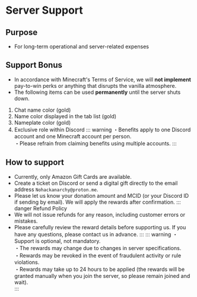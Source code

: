 # Server Support
## Purpose
 - For long-term operational and server-related expenses
## Support Bonus
 - In accordance with Minecraft's Terms of Service, we will **not implement** pay-to-win perks or anything that disrupts the vanilla atmosphere.
 - The following items can be used **permanently** until the server shuts down.
 1. Chat name color (gold)
 2. Name color displayed in the tab list (gold)
 3. Nameplate color (gold)
 4. Exclusive role within Discord
::: warning
・Benefits apply to one Discord account and one Minecraft account per person.<br>
・Please refrain from claiming benefits using multiple accounts.
:::
## How to support
- Currently, only Amazon Gift Cards are available.
- Create a ticket on Discord or send a digital gift directly to the email address `Nohackanarchy@proton.me`.
- Please let us know your donation amount and MCID (or your Discord ID if sending by email). We will apply the rewards after confirmation.
::: danger Refund Policy
- We will not issue refunds for any reason, including customer errors or mistakes. <br>
- Please carefully review the reward details before supporting us. If you have any questions, please contact us in advance.
:::
::: warning 
・Support is optional, not mandatory.  
・The rewards may change due to changes in server specifications.  
・Rewards may be revoked in the event of fraudulent activity or rule violations.  
・Rewards may take up to 24 hours to be applied (the rewards will be granted manually when you join the server, so please remain joined and wait).  
:::